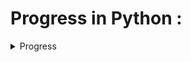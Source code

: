 # Progress in Python : 

<details>
  <summary>Progress</summary>

  <details>
    <summary>Coures</summary>
    
<details>
    <summary>01_niveau_debutant : <img src="done.jpg" alt="Done" width="20" height="20"> </summary>
        
* **01_introduction**  <img src="done.jpg" alt="Done" width="20" height="20">
* **02_variables**   <img src="done.jpg" alt="Done" width="20" height="20">
* **03_Affichage**  <img src="done.jpg" alt="Done" width="20" height="20">
* **04_conditions**  <img src="done.jpg" alt="Done" width="20" height="20">
* **05_Boucles**   <img src="done.jpg" alt="Done" width="20" height="20">
* **06_Listes**   <img src="done.jpg" alt="Done" width="20" height="20">
* **07_chaine_des_caractéres**  <img src="done.jpg" alt="Done" width="20" height="20">
* **08_dict_set_tuple**  <img src="done.jpg" alt="Done" width="20" height="20">
* **09_Fichier**  <img src="done.jpg" alt="Done" width="20" height="20">
* **10_les_fonctions**  <img src="done.jpg" alt="Done" width="20" height="20"> 
    
</details>

<details>
    <summary>02_niveau_intermedaire :</summary>
        
* **01_prog_modulaire**  <img src="done.jpg" alt="Done" width="20" height="20"> 
* **02_recurisivité**
* **03_réference**
* **04_classe** 
* **05_args_kwargs**
* **06_gestion_des_erreures**
* **07_génerateues**
* **08_décorateures**
* **09_lambda**
* **10_map_zip_filter**
* **11_async_IO**
    
</details>
<details>
    <summary>03_niveau_avancée :</summary>
 
* **01_POO**
* **02_Algo_SDD** 
* **03_Django**
    
</details>

  </details>

  <details>
    <summary> Projets : </summary>
    
* **01_module_svg**  <img src="done.jpg" alt="Done" width="20" height="20"> 
* **02_tortue_logo**  <img src="done.jpg" alt="Done" width="20" height="20"> 
* **03_décodage_rotx**  <img src="done.jpg" alt="Done" width="20" height="20"> 
* **04_jeu_morpion**  <img src="done.jpg" alt="Done" width="20" height="20"> 
* **05_convertisseur**  <img src="done.jpg" alt="Done" width="20" height="20"> 
* **06_image_ppm**  <img src="done.jpg" alt="Done" width="20" height="20"> 
* **07_kaleidoscope**  <img src="done.jpg" alt="Done" width="20" height="20"> 
* **08_serpent**
* **09_sous_suite_monotone**
* **10_jeu_tout_eteint**
* **11_pivot**
* **12_mots_suivants**
* **13_échiquier**
* **14_blob_wars**
* **15_ressources**
* **16_fractales**
* **17_labyrinthe**
* **18_solitaire**
* **19_combinaisons**
* **20_approximation_pi**
* **25_QR_code**
* **26_youtube_dowlond**
* **27_reconnaissance_faciale**
* **28_liste_siplement_chainee**
* **29_liste_siplement_chainee_circulaire**
* **30_operation_sur_lsc**
* **31_lsc_partage**
* **32_shooter**
* **33_résolution_systemes_lineaires**
* **34_Analyseur_lexicale**
* **35_quiz**  <img src="done.jpg" alt="Done" width="20" height="20"> 
  </details>




</details>



















